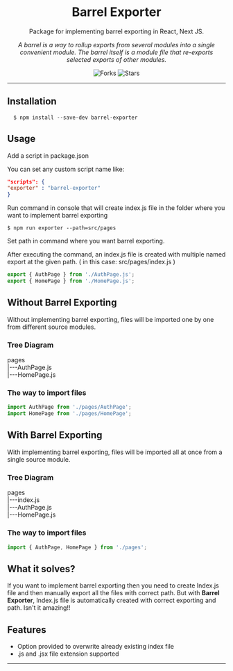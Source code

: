 <div align="center">

# Barrel Exporter

Package for implementing barrel exporting in React, Next JS.

_A barrel is a way to rollup exports from several modules into a single
convenient module. The barrel itself is a module file that re-exports selected
exports of other modules._

![Forks](https://img.shields.io/github/forks/rahulyadav139/barrel-exporter)
![Stars](https://img.shields.io/github/stars/rahulyadav139/barrel-exporter)

</div>

---

## Installation

```console
  $ npm install --save-dev barrel-exporter
```

## Usage

Add a script in package.json

You can set any custom script name like:

```json
"scripts": {
"exporter" : "barrel-exporter"
}
```

Run command in console that will create index.js file in the folder where you
want to implement barrel exporting

```console
$ npm run exporter --path=src/pages
```

Set path in command where you want barrel exporting.

After executing the command, an index.js file is created with multiple named
export at the given path. ( in this case: src/pages/index.js )

```js
export { AuthPage } from './AuthPage.js';
export { HomePage } from './HomePage.js';
```

## Without Barrel Exporting

Without implementing barrel exporting, files will be imported one by one from
different source modules.

### Tree Diagram

pages <br/> |---AuthPage.js <br/> |---HomePage.js <br/>

### The way to import files

```js
import AuthPage from './pages/AuthPage';
import HomePage from './pages/HomePage';
```

## With Barrel Exporting

With implementing barrel exporting, files will be imported all at once from a
single source module.

### Tree Diagram

pages <br/> |---index.js <br/> |---AuthPage.js <br/> |---HomePage.js <br/>

### The way to import files

```js
import { AuthPage, HomePage } from './pages';
```

## What it solves?

If you want to implement barrel exporting then you need to create Index.js file
and then manually export all the files with correct path. But with **Barrel
Exporter**, Index.js file is automatically created with correct exporting and
path. Isn't it amazing!!

## Features

- Option provided to overwrite already existing index file
- .js and .jsx file extension supported

---
